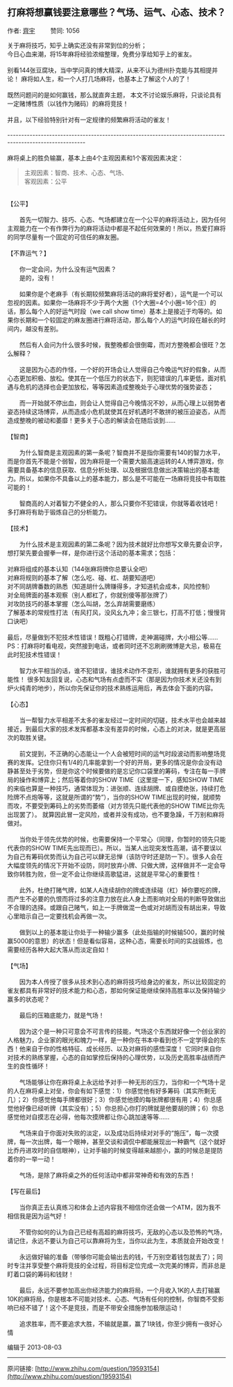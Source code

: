 ## 打麻将想赢钱要注意哪些？气场、运气、心态、技术？

作者: [齊宇](http://www.zhihu.com/people/GavinQi)&nbsp;&nbsp;&nbsp;&nbsp;&nbsp;&nbsp;&nbsp;&nbsp; 赞同: 1056


关于麻将技巧，知乎上确实还没有非常到位的分析；                                        <br> 今日心血来潮，将15年麻将经验浓缩整理，免费分享给知乎上的雀友。<br><br> 别看144张豆腐块，当中学问真的博大精深，从来不认为德州扑克能与其相提并论！ 麻将如人生，和一个人打几场麻将，也基本上了解这个人的了！                    <br><br> 既然问题问的是如何赢钱，那么就直奔主题， 本文不讨论娱乐麻将，只谈论具有一定赌博性质（以钱作为赌码）的麻将竞技！                                         <br><br> 并且，以下经验特别针对有一定规律的频繁麻将活动的雀友！                                         <br><br> ----------------------------------------------------------------------------------------------------------                                         <br><br> 麻将桌上的胜负输赢，基本上由4个主观因素和1个客观因素决定：                                         <br><blockquote>主观因素：智商、技术、心态、气场、<br>客观因素：公平</blockquote><br>【公平】                                         <br><br> 　　首先一切智力、技巧、心态、气场都建立在一个公平的麻将活动上，因为任何主观能力在一个有作弊行为的麻将活动中都是不起任何效果的！所以，热爱打麻将的同学尽量有一个固定的可信任的麻友圈。                                  <br><br> 【不靠运气？】                                         <br><br> 　　你一定会问，为什么没有运气因素？                                        <br> 　　是的，没有！                                         <br><br> 　　如果你是个老麻手（有长期较频繁麻将活动的麻将爱好者），运气是一个可以忽视的因素。如果你一场麻将不少于两个大圈（1个大圈=4个小圈=16个庄）的话，那么每个人的好运气时段（we call show time）基本上是接近于均等的。如果你长期和一个较固定的麻友圈进行麻将活动，那么每个人的运气时段在越长的时间内，越没有差别。                                        <br><br> 　　然后有人会问为什么很多时候，我整晚都会很倒霉，而对方整晚都会很旺？怎么解释？                                         <br><br> 　　这是因为心态的作怪，一个好的开场会让人觉得自己今晚运气好的假象，从而心态更加积极、放松。使其在一个低压力的状态下，则犯错误的几率更低，面对机遇与危机的选择也会更加放松，等等因素造成整晚处于心理优势的强势姿态；                                         <br><br> 　　而一开始就不停出血，则会让人觉得自己今晚情况不妙，从而心理上以弱势者姿态持续这场博弈，从而造成小危机就使其在好机遇时不敢拼的被压迫姿态，从而造成整晚的被动和萎靡！更多关于心态的解读会在随后谈到……                                         <br><br> 【智商】                                         <br><br> 　　为什么智商是主观因素的第一条呢？智商并不是指你需要有140的智力水平，而是你首先不能是个弱智，因为麻将是一个需要大脑高速运转的4人博弈游戏，你需要具备基本的信息获取、信息分析处理、以及根据信息做出决策输出的基本能力。所以，如果你不具备以上的基本能力，那么是不可能在一场麻将竞技中有取胜可能的！                                         <br><br> 　　智商高的人对着智力不健全的人，那么只要你不犯错误，你就等着收钱吧！ 多打麻将有助于锻炼自己的分析能力。                <br><br> 【技术】                                         <br><br> 　　为什么技术是主观因素的第二条呢？因为技术就好比你想写文章先要会识字，想打架先要会握拳一样，是你进行这个活动的基本需求；包括：                                         <br><br> 对麻将组成的基本认知（144张麻将牌你总要认全吧）                                        <br> 对麻将规则的基本了解（怎么吃、碰、杠、胡要知道吧）                                        <br> 对不同胡牌番数的熟悉（知道胡什么牌赚得多，才知道机会成本，风险控制）                                        <br> 对全局牌面的基本观察（别人都杠了，你就别傻等那张牌了）                                        <br> 对攻防技巧的基本掌握（怎么叫胡，怎么弃胡需要磨练）                                       <br> 了解基本的常规性打法（有风打风，没风幺九冲；金三银七，打高不打低；慢慢背口诀吧）                                         <br><br> 最后，尽量做到不犯技术性错误！既粗心打错牌，走神漏碰牌，大小相公等…… PS：打麻将时看电视，突然接到电话，或者同时还不忘刷刷微博是大忌，极易在此时犯技术性错误！                  <br><br> 　　智力水平相当的话，谁不犯错误，谁技术动作不变形，谁就拥有更多的获胜可能性！ 很多知友回复说，心态和气场有点虚而不实（那是因为你技术关还没有到炉火纯青的地步），所以你先保证你的技术熟练运用后，再去体会下面的内容。          <br><br> 【心态】                                         <br><br> 　　当一帮智力水平相差不太多的雀友经过一定时间的切磋，技术水平也会越来越接近，到最后大家的技术发挥都基本没有差异的时候，心态上的对决，就是更高层次的取胜关键。                                        <br><br> 　　前文提到，不正确的心态能让一个人会被短时间的运气时段波动而影响整场竞赛的发挥。记住你只有1/4的几率能拿到一个好的开局，更多的情况是你会没有动静甚至处于劣势，但是你这个时候要做的是忘记你口袋里的筹码，专注在每一手牌局的操作和博弈上；然后等着你的SHOW TIME（这里提一下，感知SHOW TIME的来临也算是一种技巧，通常体现为：进张顺、连续胡牌、或自摸绝张，持续打危险牌不点炮等等，这就是所谓的“势”），当你的SHOW TIME出现的时候，就顺势而攻，不要受到筹码上的劣势而萎缩（对方领先只能代表他的SHOW TIME比你先出现罢了）。 就算因此冒一定风险，或者并没有成功，也不要急躁，千万别和麻将做对。                   <br><br> 　　当你处于领先优势的时候，也需要保持一个平常心（同理，你暂时的领先只能代表你的SHOW TIME先出现而已）。所以，当某人出现突发性高潮，请不要误以为自己有筹码优势而认为自己可以肆无忌惮（该防守时还是防一下）。很多人会在大幅度领先的情况下开始不设防，同时放弃小牌、只做大牌，这样做并不一定会导致你转胜为败，但一定不会让你继续高歌猛进，这就是平常心的重要性！                                         <br><br> 　　此外，杜绝打赌气牌，如某人A连续胡你的牌或连续碰（杠）掉你要吃的牌，而产生不必要的仇恨而将过多的注意力放在此人身上而影响对全局的判断导致做出不合理的选择。或跟自己赌气，如上一手牌做混一色或对对胡而没有胡出来，导致心里暗示自己一定要找机会再做一次。                                         <br><br> 　　做到以上的基本能让你处于一种输少赢多（此处指输的时候输500，赢的时候赢5000的意思）的状态！但是看似容易，这种心态，需要长时间的实战锻炼，也需要经历各种大起大落从而淡定自如！                                         <br><br> 【气场】                                         <br><br> 　　因为本人传授了很多从技术到心态的麻将技巧给身边的雀友，所以比较固定的雀友都具有非常好的技术能力和心态，那如何保证能继续保持高胜率以及保持输少赢多的状态呢？                                         <br><br> 　　最后的压箱底能力，就是气场！                                         <br><br> 　　因为这个是一种只可意会不可言传的技能，气场这个东西就好像一个创业家的人格魅力，企业家的眼光和魄力一样，是一种你在书本中看到也不一定学得会的东西！他来自于你的性格特征、成长经历、以及对麻将的感悟深度！ 它同时来自你对技术的熟练掌握，心态的自如掌控后保持的心理优势，以及历史高胜率战绩而产生的良性循环！             <br><br> 　　气场能够让你在麻将桌上永远给予对手一种无形的压力，当你和一个气场十足的人在麻将桌上对垒，你会有如下感觉：1）你感觉他有好多筹码（其实所剩无几）；2）你感觉他每手牌都很好；3）你感觉他摸的每张牌都很有用；4）你总感觉他好像已经听牌（其实没有）；5）你总担心你打的牌就是他要胡的牌；6）你总感觉他对自摸志在必得，他每次摸牌都让你心跳加速等等……                                         <br><br> 　　气场来自于你面对失败的淡定，以及成功后持续对对手的“施压”，每一次摸牌，每一次出牌，每一个眼神，甚至交谈和调侃中都能展现出一种霸气（这个就好比乔丹进攻时的自信眼神），让对手输的时候变得越来越胆小，赢的时候总是提防着你的一举一动！                                         <br><br> 　　气场，是除了麻将桌之外的任何活动中都非常神奇和有效的东西！                                         <br><br> 【写在最后】          <br><br> 　　当你真正去认真练习和体会上述内容我不相信你还会做一个ATM，因为我不相信我是因为运气好！       <br><br> 　　不管你如何的认为自己已经有高超的麻将技巧，无敌的心态以及恐怖的气场，请记住，永远不要认为自己可以靠麻将为生，当你以此为生，本质就会开始改变！                         <br><br> 　　永远做好输的准备（带够你可能会输出去的钱，千万别空着钱包就去了）；同时专注并享受整个麻将竞技的全过程，将目标定位完成一次完美的博弈，而非总是盯着口袋的筹码和钱财！                                         <br><br> 　　最后，永远不要参加高出你经济能力的麻将局，一个月收入1K的人去打输赢10K的麻将局，你是根本不可能对技术、心态、气场有任何的控制，你智商不受影响已经不错了！这个不是竞技，而是不带安全措施参加极限运动！                                         <br><br> 　　追求胜率，而不要追求大胜，不输就是赢，赢了1块钱，你至少拥有一夜好心情



编辑于 2013-08-03



---
原问链接: [http://www.zhihu.com/question/19593154](http://www.zhihu.com/question/19593154)